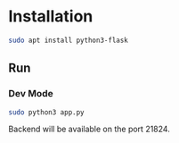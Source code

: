 # Installation
```bash
sudo apt install python3-flask
```

## Run
### Dev Mode
```bash
sudo python3 app.py
```

Backend will be available on the port 21824.